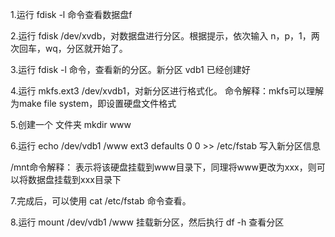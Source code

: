 1.运行 fdisk -l 命令查看数据盘f

2.运行 fdisk /dev/xvdb，对数据盘进行分区。根据提示，依次输入 n，p，1，两次回车，wq，分区就开始了。

3.运行 fdisk -l 命令，查看新的分区。新分区 vdb1 已经创建好

4.运行 mkfs.ext3 /dev/xvdb1，对新分区进行格式化。
命令解释：mkfs可以理解为make file system，即设置硬盘文件格式

5.创建一个 文件夹 mkdir www

6.运行 echo /dev/vdb1 /www ext3 defaults 0 0 >> /etc/fstab 写入新分区信息

/mnt命令解释： 表示将该硬盘挂载到www目录下，同理将www更改为xxx，则可以将数据盘挂载到xxx目录下

7.完成后，可以使用 cat /etc/fstab 命令查看。

8.运行 mount /dev/vdb1 /www 挂载新分区，然后执行 df -h 查看分区

